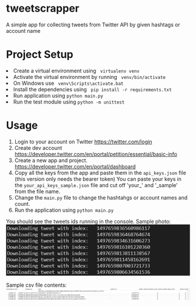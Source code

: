 # tweetscrapper
A simple app for collecting tweets from Twitter API by given hashtags or account name

# Project Setup

<li>Create a virtual environment using <code> virtualenv venv </code>
<li>Activate the virtual environment by running <code> venv/bin/activate </code>
<li>On Windows use <code> venv\Scripts\activate.bat </code>
<li>Install the dependencies using <code> pip install -r requirements.txt </code>
<li>Run application using <code>python main.py </code>
<li>Run the test module using <code>python -m unittest</code>

# Usage
1. Login to your account on Twitter <a>https://twitter.com/login</a>
2. Create dev account <a>https://developer.twitter.com/en/portal/petition/essential/basic-info</a>
3. Create a new app and project.  <a>https://developer.twitter.com/en/portal/dashboard</a>
4. Copy all the keys from the app and paste them in the <code>api_keys.json</code> file (this version only needs the bearer token)
You can paste your keys in the <code>your_api_keys_sample.json</code> file and cut off 'your_' and '_sample' from the file name.
5. Change the <code>main.py</code> file to change the hashtahgs or account names and count.
6. Run the application using <code>python main.py </code>

You should see the tweets ids running in the console.
Sample photo: ![Screenshot1](/images/Screenshot1.png)

Sample csv file contents: ![Screenshot2](/images/Screenshot3.png)


